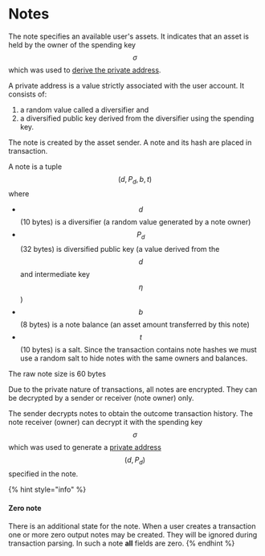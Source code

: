 # Notes

The note specifies an available user's assets. It indicates that an asset is held by the owner of the spending key $$\sigma$$which was used to [derive the private address](../zkbob-keys/address-derivation.md).

A private address is a value strictly associated with the user account. It consists of:

1. &#x20;a random value called a diversifier and&#x20;
2. a diversified public key derived from the diversifier using the spending key.

The note is created by the asset sender. A note and its hash are placed in transaction.

A note is a tuple $$(d, P_d, b, t)$$where

* $$d$$ (10 bytes) is a diversifier (a random value generated by a note owner)
* $$P_d$$ (32 bytes) is diversified public key (a value derived from the $$d$$ and intermediate key $$\eta$$)
* $$b$$(8 bytes) is a note balance (an asset amount transferred by this note)
* $$t$$(10 bytes) is a salt. Since the transaction contains note hashes we must use a random salt to hide notes with the same owners and balances.

The raw note size is 60 bytes

Due to the private nature of transactions, all notes are encrypted. They can be decrypted by a sender or receiver (note owner) only.&#x20;

The sender decrypts notes to obtain the outcome transaction history. The note receiver (owner) can decrypt it with the spending key $$\sigma$$ which was used to generate a [private address](../zkbob-keys/address-derivation.md) $$(d, P_d)$$specified in the note.

{% hint style="info" %}
#### Zero note

There is an additional state for the note. When a user creates a transaction one or more zero output notes may be created. They will be ignored during transaction parsing. In such a note **all** fields are zero.
{% endhint %}
